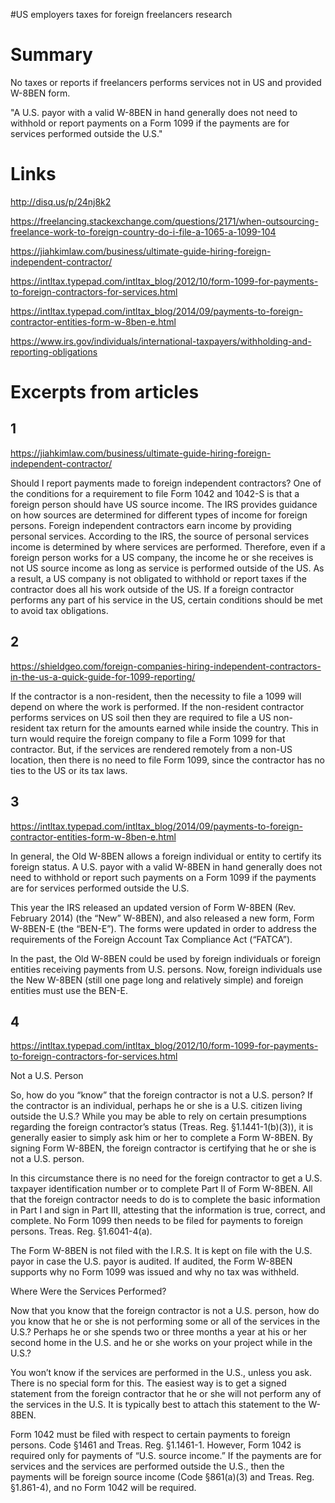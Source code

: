 #US employers taxes for foreign freelancers research


# Summary

No taxes or reports if freelancers performs services not in US and provided W-8BEN form.

"A U.S. payor with a valid W-8BEN in hand generally does not need to withhold or report payments on a Form 1099 if the payments are for services performed outside the U.S."


# Links

http://disq.us/p/24nj8k2

https://freelancing.stackexchange.com/questions/2171/when-outsourcing-freelance-work-to-foreign-country-do-i-file-a-1065-a-1099-104

https://jiahkimlaw.com/business/ultimate-guide-hiring-foreign-independent-contractor/

https://intltax.typepad.com/intltax_blog/2012/10/form-1099-for-payments-to-foreign-contractors-for-services.html

https://intltax.typepad.com/intltax_blog/2014/09/payments-to-foreign-contractor-entities-form-w-8ben-e.html

https://www.irs.gov/individuals/international-taxpayers/withholding-and-reporting-obligations


# Excerpts from articles

## 1

https://jiahkimlaw.com/business/ultimate-guide-hiring-foreign-independent-contractor/

Should I report payments made to foreign independent contractors?
One of the conditions for a requirement to file Form 1042 and 1042-S is that a foreign person should have US source income. The IRS provides guidance on how sources are determined for different types of income for foreign persons. Foreign independent contractors earn income by providing personal services. According to the IRS, the source of personal services income is determined by where services are performed. Therefore, even if a foreign person works for a US company, the income he or she receives is not US source income as long as service is performed outside of the US. As a result, a US company is not obligated to withhold or report taxes if the contractor does all his work outside of the US. If a foreign contractor performs any part of his service in the US, certain conditions should be met to avoid tax obligations.


## 2

https://shieldgeo.com/foreign-companies-hiring-independent-contractors-in-the-us-a-quick-guide-for-1099-reporting/

If the contractor is a non-resident, then the necessity to file a 1099 will depend on where the work is performed.  If the non-resident contractor performs services on US soil then they are required to file a US non-resident tax return for the amounts earned while inside the country.  This in turn would require the foreign company to file a Form 1099 for that contractor.  But, if the services are rendered remotely from a non-US location, then there is no need to file Form 1099, since the contractor has no ties to the US or its tax laws.


## 3

https://intltax.typepad.com/intltax_blog/2014/09/payments-to-foreign-contractor-entities-form-w-8ben-e.html

In general, the Old W-8BEN allows a foreign individual or entity to certify its foreign status.  A U.S. payor with a valid W-8BEN in hand generally does not need to withhold or report such payments on a Form 1099 if the payments are for services performed outside the U.S.  

This year the IRS released an updated version of Form W-8BEN (Rev. February 2014) (the “New” W-8BEN), and also released a new form, Form W-8BEN-E (the “BEN-E”).  The forms were updated in order to address the requirements of the Foreign Account Tax Compliance Act (“FATCA”).

In the past, the Old W-8BEN could be used by foreign individuals or foreign entities receiving payments from U.S. persons.  Now, foreign individuals use the New W-8BEN (still one page long and relatively simple) and foreign entities must use the BEN-E.


## 4

https://intltax.typepad.com/intltax_blog/2012/10/form-1099-for-payments-to-foreign-contractors-for-services.html

Not a U.S. Person

So, how do you “know” that the foreign contractor is not a U.S. person?  If the contractor is an individual, perhaps he or she is a U.S. citizen living outside the U.S.?  While you may be able to rely on certain presumptions regarding the foreign contractor’s status (Treas. Reg. §1.1441-1(b)(3)), it is generally easier to simply ask him or her to complete a Form W-8BEN.  By signing Form W-8BEN, the foreign contractor is certifying that he or she is not a U.S. person.

In this circumstance there is no need for the foreign contractor to get a U.S. taxpayer identification number or to complete Part II of Form W-8BEN.  All that the foreign contractor needs to do is to complete the basic information in Part I and sign in Part III, attesting that the information is true, correct, and complete.  No Form 1099 then needs to be filed for payments to foreign persons.  Treas. Reg. §1.6041-4(a).

The Form W-8BEN is not filed with the I.R.S.  It is kept on file with the U.S. payor in case the U.S. payor is audited.  If audited, the Form W-8BEN supports why no Form 1099 was issued and why no tax was withheld.


Where Were the Services Performed?

Now that you know that the foreign contractor is not a U.S. person, how do you know that he or she is not performing some or all of the services in the U.S.?  Perhaps he or she spends two or three months a year at his or her second home in the U.S. and he or she works on your project while in the U.S.?

You won’t know if the services are performed in the U.S., unless you ask.  There is no special form for this.  The easiest way is to get a signed statement from the foreign contractor that he or she will not perform any of the services in the U.S.  It is typically best to attach this statement to the W-8BEN.

Form 1042 must be filed with respect to certain payments to foreign persons.  Code §1461 and Treas. Reg. §1.1461-1.  However, Form 1042 is required only for payments of “U.S. source income.”  If the payments are for services and the services are performed outside the U.S., then the payments will be foreign source income (Code §861(a)(3) and Treas. Reg. §1.861-4), and no Form 1042 will be required.



